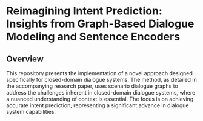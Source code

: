 # Reimagining Intent Prediction: Insights from Graph-Based Dialogue Modeling and Sentence Encoders

## Overview
This repository presents the implementation of a novel approach designed specifically for closed-domain dialogue systems. The method, as detailed in the accompanying research paper, uses scenario dialogue graphs to address the challenges inherent in closed-domain dialogue systems, where a nuanced understanding of context is essential. The focus is on achieving accurate intent prediction, representing a significant advance in dialogue system capabilities.

